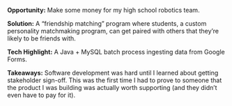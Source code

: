**Opportunity:** Make some money for my high school robotics team.

**Solution:** A “friendship matching” program where students, a custom personality matchmaking program, can get paired with others that they’re likely to be friends with.

**Tech Highlight:** A Java + MySQL batch process ingesting data from Google Forms.

**Takeaways:** Software development was hard until I learned about getting stakeholder sign-off. This was the first time I had to prove to someone that the product I was building was actually worth supporting (and they didn’t even have to pay for it).
